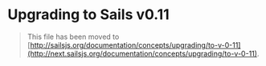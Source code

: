# Upgrading to Sails v0.11

> This file has been moved to [http://sailsjs.org/documentation/concepts/upgrading/to-v-0-11](http://next.sailsjs.org/documentation/concepts/upgrading/to-v-0-11).
